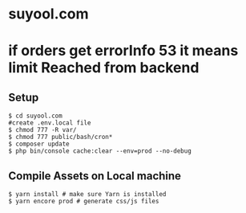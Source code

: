 # suyool.com

# if orders get errorInfo 53 it means limit Reached from backend

## Setup
```
$ cd suyool.com
#create .env.local file
$ chmod 777 -R var/
$ chmod 777 public/bash/cron*
$ composer update
$ php bin/console cache:clear --env=prod --no-debug
```

## Compile Assets on Local machine
```
$ yarn install # make sure Yarn is installed
$ yarn encore prod # generate css/js files
```
